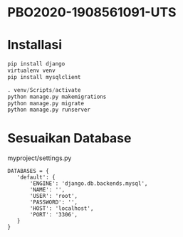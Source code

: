 # PBO2020-1908561091-UTS

# Installasi
 ``` python
 pip install django
 virtualenv venv
 pip install mysqlclient
 
 . venv/Scripts/activate
 python manage.py makemigrations
 python manage.py migrate
 python manage.py runserver
 ```
 
 # Sesuaikan Database 
 myproject/settings.py
 ```
 DATABASES = {
    'default': {
        'ENGINE': 'django.db.backends.mysql',
        'NAME': '',
        'USER': 'root',
        'PASSWORD': '',
        'HOST': 'localhost',
        'PORT': '3306',
    }
}
 ```
